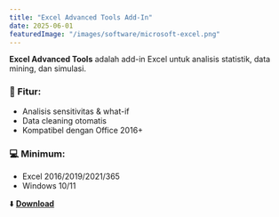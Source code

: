 ```yaml
---
title: "Excel Advanced Tools Add-In"
date: 2025-06-01
featuredImage: "/images/software/microsoft-excel.png"
---
```


**Excel Advanced Tools** adalah add-in Excel untuk analisis statistik, data mining, dan simulasi.

### 🧩 Fitur:
- Analisis sensitivitas & what-if
- Data cleaning otomatis
- Kompatibel dengan Office 2016+

### 💻 Minimum:
- Excel 2016/2019/2021/365
- Windows 10/11

⬇️ **[Download](https://example.com/download/exceltools.zip)**
